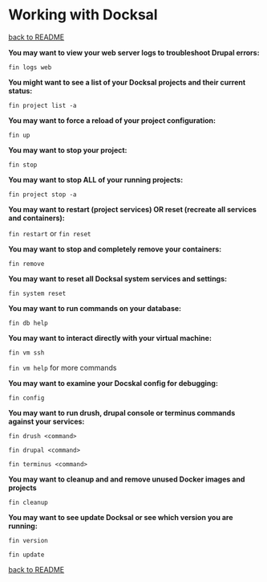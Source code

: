 # Working with Docksal
[back to README](../../README.md)

**You may want to view your web server logs to troubleshoot Drupal errors:**

```fin logs web```

**You might want to see a list of your Docksal projects and their current status:**

```fin project list -a```

**You may want to force a reload of your project configuration:**

```fin up```

**You may want to stop your project:**

```fin stop```

**You may want to stop ALL of your running projects:**

```fin project stop -a``` 

**You may want to restart (project services) OR reset (recreate all services and containers):**

```fin restart``` or ```fin reset```

**You may want to stop and completely remove your containers:**

```fin remove```

**You may want to reset all Docksal system services and settings:**

```fin system reset``` 

**You may want to run commands on your database:**

```fin db help```

**You may want to interact directly with your virtual machine:**

```fin vm ssh```

```fin vm help``` for more commands

**You may want to examine your Docskal config for debugging:**

```fin config```

**You may want to run drush, drupal console or terminus commands against your services:**

```fin drush <command>```

```fin drupal <command>```

```fin terminus <command>```

**You may want to cleanup and and remove unused Docker images and projects**

```fin cleanup```

**You may want to see update Docksal or see which version you are running:**

```fin version```

```fin update```

[back to README](../../README.md)





